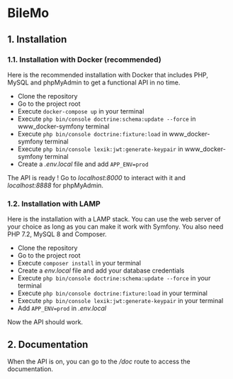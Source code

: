 # BileMo

## 1. Installation

### 1.1. Installation with Docker (recommended)

Here is the recommended installation with Docker that includes PHP, MySQL and phpMyAdmin to get a functional API in no
time.

- Clone the repository
- Go to the project root
- Execute `docker-compose up` in your terminal
- Execute `php bin/console doctrine:schema:update --force` in www_docker-symfony terminal
- Execute `php bin/console doctrine:fixture:load` in www_docker-symfony terminal
- Execute `php bin/console lexik:jwt:generate-keypair` in www_docker-symfony terminal
- Create a *.env.local* file and add `APP_ENV=prod`

The API is ready ! Go to *localhost:8000* to interact with it and *localhost:8888* for phpMyAdmin.

### 1.2. Installation with LAMP

Here is the installation with a LAMP stack. You can use the web server of your choice as long as you can make it work
with Symfony. You also need PHP 7.2, MySQL 8 and Composer.

- Clone the repository
- Go to the project root
- Execute `composer install` in your terminal
- Create a *env.local* file and add your database credentials
- Execute `php bin/console doctrine:schema:update --force` in your terminal
- Execute `php bin/console doctrine:fixture:load` in your terminal
- Execute `php bin/console lexik:jwt:generate-keypair` in your terminal
- Add `APP_ENV=prod` in *.env.local*

Now the API should work.

## 2. Documentation

When the API is on, you can go to the */doc* route to access the documentation.
